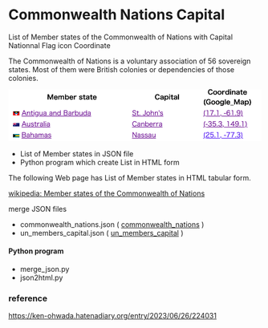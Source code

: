 Commonwealth Nations Capital
===============

List of Member states of the Commonwealth of Nations with Capital Nationnal Flag icon Coordinate

The Commonwealth of Nations is a voluntary association of 56 sovereign states. Most of them were British colonies or dependencies of those colonies.

![commonwealth nations](https://github.com/ohwada/World_Countries/blob/main/commonwealth_nations_capital/screenshots/commonwealth_nations_capital.png)

- List of Member states in JSON file
- Python program which create List in HTML form

The following Web page has List of Member states in HTML tabular form.

[wikipedia: Member states of the Commonwealth of Nations](https://en.wikipedia.org/wiki/Member_states_of_the_Commonwealth_of_Nations)

merge JSON files
- commonwealth_nations.json ( [commonwealth_nations](https://github.com/ohwada/World_Countries/tree/main/commonwealth_nations) )
- un_members_capital.json ( [un_members_capital](https://github.com/ohwada/World_Countries/tree/main/un_member_states_capital) )

#### Python program
- merge_json.py
- json2html.py

### reference
https://ken-ohwada.hatenadiary.org/entry/2023/06/26/224031
